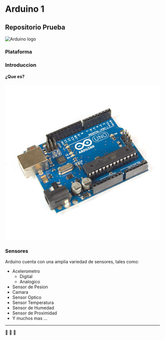 # Arduino 1 
## Repositorio Prueba
![Arduino logo](https://vaniliz.github.io/Arduino/docs/img/Arduino_Logo.svg.png)

### Plataforma

### Introduccion
#### ¿Que es?
![Arduino uno](https://github.com/vaniliz/Arduino/blob/master/docs/img/C-400-DEV-A000046-a.jpg)

### Sensores
Arduino cuenta con una amplia variedad de sensores, tales como:
* Acelerometro
  - Digital
  - Analogico
* Sensor de Pesion
* Camara
* Sensor Optico
* Sensor Temperatura
* Sensor de Humedad
* Sensor de Proximidad
* Y muchos mas ...

----
:robot: :robot: :robot:
